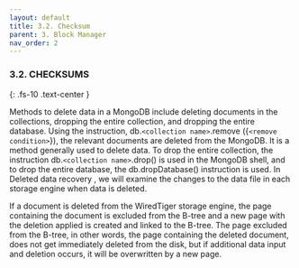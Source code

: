 ```yaml
---
layout: default
title: 3.2. Checksum
parent: 3. Block Manager
nav_order: 2
---
```

### 3.2. CHECKSUMS
{: .fs-10 .text-center }

Methods to delete data in a MongoDB include deleting documents in the collections, dropping the entire collection, and dropping the entire database. Using the instruction, db.`<collection name>`.remove ({`<remove condition>`}), the relevant documents are deleted from the MongoDB. It is a method generally used to delete data. To drop the entire collection, the instruction db.`<collection name>`.drop() is used in the MongoDB shell, and to drop the entire database, the db.dropDatabase() instruction is used. In
Deleted data recovery
, we will examine the changes to the data file in each storage engine when data is deleted.

If a document is deleted from the WiredTiger storage engine, the page containing the document is excluded from the B-tree and a new page with the deletion applied is created and linked to the B-tree. The page excluded from the B-tree, in other words, the page containing the deleted document, does not get immediately deleted from the disk, but if additional data input and deletion occurs, it will be overwritten by a new page.

